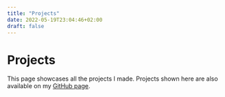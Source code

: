 ```yaml
---
title: "Projects"
date: 2022-05-19T23:04:46+02:00
draft: false
---
```


# Projects
This page showcases all the projects I made. Projects shown here are also available on my [GitHub page](http://github.com/jacobkapitein/).
